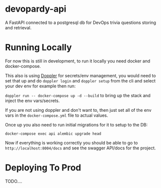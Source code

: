 # devopardy-api
A FastAPI connected to a postgresql db for DevOps trivia questions storing and retrieval.


# Running Locally
For now this is still in development, to run it locally you need docker and docker-compose.

This also is using [Doppler](https://doppler.com/join?invite=524473B9) for secrets/env management, you would need to set that up and do `doppler login` and `doppler setup` from the cli and select your dev env for example then run:

`doppler run -- docker-compose up -d --build` to bring up the stack and inject the env vars/secrets.

If you are not using doppler and don't want to, then just set all of the env vars in the `docker-compose.yml` file to actual values.

Once up you also need to run initial migrations for it to setup to the DB:

`docker-compose exec api alembic upgrade head`

Now if everything is working correctly you should be able to go to `http://localhost:8004/docs` and see the swagger API/docs for the project.

# Deploying To Prod
TODO....